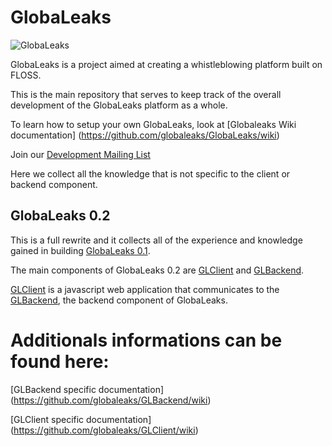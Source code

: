 # GlobaLeaks

![GlobaLeaks](https://globaleaks.org/img/logo.png)

GlobaLeaks is a project aimed at creating a whistleblowing platform built on
FLOSS.

This is the main repository that serves to keep track of the overall
development of the GlobaLeaks platform as a whole.

To learn how to setup your own GlobaLeaks, look at [Globaleaks Wiki
documentation] (https://github.com/globaleaks/GlobaLeaks/wiki)


Join our [Development Mailing List](http://lists.globaleaks.org/info/dev)

Here we collect all the knowledge that is not specific to the client or backend
component.

## GlobaLeaks 0.2

This is a full rewrite and it collects all of the experience and knowledge
gained in building [GlobaLeaks
0.1](https://github.com/globaleaks/GlobaLeaks-0.1).


The main components of GlobaLeaks 0.2 are
[GLClient](https://github.com/globaleaks/GLClient) and
[GLBackend](https://github.com/globaleaks/GLBackend).

[GLClient](https://github.com/globaleaks/GLClient) is a javascript web
application that communicates to the
[GLBackend](https://github.com/globaleaks/GLBackend), the backend component of
GlobaLeaks.


# Additionals informations can be found here:

[GLBackend specific documentation]
(https://github.com/globaleaks/GLBackend/wiki)

[GLClient specific documentation] (https://github.com/globaleaks/GLClient/wiki)

